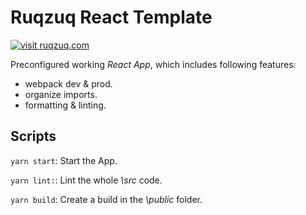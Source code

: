 # Ruqzuq React Template

[![visit ruqzuq.com](https://img.shields.io/badge/visit-ruqzuq.com-%23c70039?style=flat-square)](https://ruqzuq.com)

Preconfigured working _React App_, which includes following features:

- webpack dev & prod.
- organize imports.
- formatting & linting.

## Scripts

`yarn start`: Start the App.

`yarn lint:`: Lint the whole _\src_ code.

`yarn build`: Create a build in the _\public_ folder.
